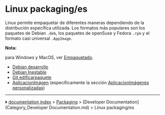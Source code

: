 # Linux packaging/es
Linux permite empaquetar de diferentes maneras dependiendo de la distribución específica utilizada. Los formatos más populares son los paquetes de Debian `.deb`, los paquetes de openSuse y Fedora `.rpm` y el formato casi universal `.AppImage`.


**Nota:**

para Windows y MacOS, ver [Empaquetado](Packaging/es.md).

-   [Debian desarrollo](Debian_development/es.md)
-   [Debian Inestable](Debian_Unstable/es.md)
-   [Git edificarpaquete](Git_buildpackage/es.md)
-   [AplicacionImágen](AppImage/es.md) (específicamente la sección [AplicacionImágenes personalizadas](AppImage/es#AplicacionImágenes_personalizadas.md))



---
⏵ [documentation index](../README.md) > [Packaging](Category_Packaging.md) > [Developer Documentation](Category_Developer Documentation.md) > Linux packaging/es
